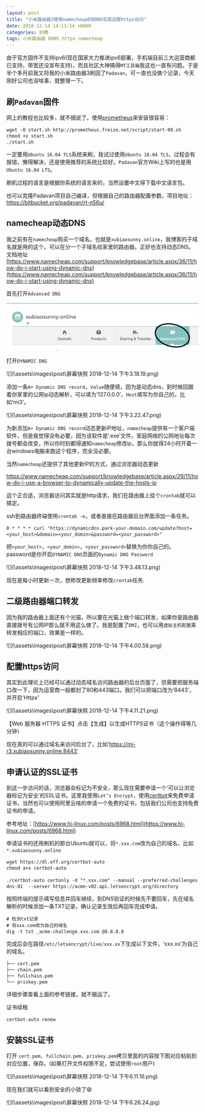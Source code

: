 ```yaml
---
layout: post
title: "小米路由器3使用namecheap的DDNS实现远程https访问"
date: 2018-12-14 14:13:54 +0800
categories: 折腾
tags: 小米路由器 DDNS https namecheap
---
```


由于官方固件不支持ipv6(现在国家大力推进ipv6部署，手机端目前三大运营商都已支持，带宽还没宣布支持)，而且社区大神搞得`MT工具箱`我这也一直有问题。于是半个多月前我又将我的小米路由器3刷回了`Padavan`，可一直也没做个记录，今天刚好公司也没啥事，就整理一下。

## 刷`Padavan`固件

网上的教程也比较多，就不细说了。使用[prometheus](http://prometheus.freize.net/)来安装很容易：

```shell
wget -O start.sh http://prometheus.freize.net/script/start-99.sh
chmod +x start.sh
./start.sh
```

一定要用`Ubuntu 16.04 TLS`系统来刷，我试过使用`Ubuntu 18.04 TLS`，过程会有报错，懒得解决，还是使用推荐的系统比较好。`Padavan`官方Wiki上写的也是用`Ubuntu 16.04 LTS`。

刷机过程的语言是根据你系统的语言来的，当然设置中文得下载中文语言包。

也可以克隆Padavan项目自己编译，但根据自己的路由器配置参数，项目地址：https://bitbucket.org/padavan/rt-n56u/

## namecheap动态DNS

我之前有在`namecheap`购买一个域名，也就是`xubiaosunny.online`，我博客的子域名就是用的这个。可以在分一个子域名给家里的路由器。正好也支持动态DNS。文档地址[https://www.namecheap.com/support/knowledgebase/article.aspx/36/11/how-do-i-start-using-dynamic-dns](https://www.namecheap.com/support/knowledgebase/article.aspx/36/11/how-do-i-start-using-dynamic-dns)

首先打开`Advanced DNS`

![](\assets\images\post\2018-12-14_3.04.56.png)

打开`DYNAMIC DNS`

![](\assets\images\post\屏幕快照 2018-12-14 下午3.18.19.png)

添加一条`A+ Dynamic DNS record`，`Value`随便填，因为是动态dns，到时候回跟着你家里的公网ip动态解析，可以填为’127.0.0.0‘，`Host`填写为你自己的，比如‘mi3‘。

![](\assets\images\post\屏幕快照 2018-12-14 下午3.22.47.png)

为新添加`A+ Dynamic DNS record`动态更新IP地址，`namecheap`提供有一个客户端软件，但是我觉得没有必要，因为该软件是’.exe’文件，家庭网络的公网地址每次拨号都会改变，所以你时刻都得通知`namecheap`修改ip，那么你就得24小时开着一台windows电脑来跑这个程序，完全没必要。

当然`namecheap`还提供了其他更新IP的方式，通过浏览器动态更新

https://www.namecheap.com/support/knowledgebase/article.aspx/29/11/how-do-i-use-a-browser-to-dynamically-update-the-hosts-ip

这个正合适，浏览器访问其实就是http请求，我们在路由器上挂个`crontab`就可以搞定。

ssh到路由器终端使用`crontab -e`，或者直接在路由器后台界面添加一条任务。

```shell
0 * * * * curl "https://dynamicdns.park-your-domain.com/update?host=<your_host>&domain=<your_domin>&password=<your_password>"
```

把`<your_host>`，`<your_domin>`，`<your_password>`替换为你你自己的。password是你开启`DYNAMIC DNS`页面的`Dynamic DNS Password`

![](\assets\images\post\屏幕快照 2018-12-14 下午3.48.13.png)

现在是每小时更新一次，想修改更新频率修改`crontab`任务.

## 二级路由器端口转发

因为我的路由器上面还有个光猫，所以要在光猫上做个端口转发，如果你是路由器直接拨号有公网IP那么就不用这么做了。我是配置了`DMZ`，也可以用`虚拟主机配置`来转发相应的端口，效果是一样的。

![](\assets\images\post\屏幕快照 2018-12-14 下午4.00.58.png)

## 配置https访问

其实到此理论上已经可以通过动态域名访问路由器的后台页面了，但需要把服务端口改一下，因为运营商一般都封了80和443端口。我们可以把端口改为‘8443’，并开启‘Https’

![](\assets\images\post\屏幕快照 2018-12-14 下午4.11.21.png)

【Web 服务器 HTTPS 证书】点击【生成】以生成HTTPS证书（这个操作得等几分钟）

现在真的可以通过域名来访问后台了，比如‘https://mi-r3.xubiaosunny.online:8443’

## 申请认证的SSL证书

到这一步访问的话，浏览器会标记为不安全，那么现在需要申请一个‘可以让浏览器标记为安全’的SSL证书。这里我使用`Let’s Encrypt`，使用[certbot](https://certbot.eff.org/)来免费申请证书，当然也可以使用阿里云啥的申请一个免费的证书，包括我们公司也支持免费证书的申请。

参考地址：[https://www.hi-linux.com/posts/6968.html](https://www.hi-linux.com/posts/6968.html)

申请证书的还用刷机的那台Ubuntu就可以，将`*.xxx.com`改为自己的域名，比如`*.xubiaosunny.online`

```shell
wget https://dl.eff.org/certbot-auto
chmod a+x certbot-auto

./certbot-auto certonly -d "*.xxx.com" --manual --preferred-challenges dns-01  --server https://acme-v02.api.letsencrypt.org/directory
```

按照终端的提示填写信息并回车继续，到DNS验证的时候先不要回车，先在域名解析的时候添加一条TXT记录，确认记录生效后再回车完成申请。

```shell
# 检测txt记录
# 将xxx.com改为自己的域名
dig -t txt _acme-challenge.xxx.com @8.8.8.8
```

完成后会在路径`/etc/letsencrypt/live/xxx.xx`下生成以下文件，‘xxx.xx’为自己的域名。

```shell
├── cert.pem
├── chain.pem
├── fullchain.pem
└── privkey.pem
```

详细步骤查看上面的参考链接，就不搬运了。

证书续租

```shell
certbot-auto renew
```

## 安装SSL证书

打开 `cert.pem`、`fullchain.pem`、`privkey.pem`拷贝里面的内容按下图对应粘贴到对应位置，保存。(如果打开文件权限不足，尝试使用`root`用户)

![](\assets\images\post\屏幕快照 2018-12-14 下午6.11.16.png)

现在我们就可以看到安全的小锁了😄

![](\assets\images\post\屏幕快照 2018-12-14 下午6.26.24.jpg)

